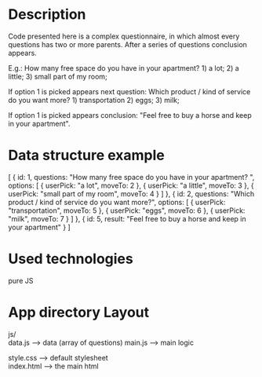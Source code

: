 # Description
Code presented here is a complex questionnaire, in which almost every questions has two or more parents. After a series of questions conclusion appears.

E.g.: How many free space do you have in your apartment? 1) a lot; 2) a little; 3) small part of my room;

If option 1 is picked appears next question: Which product / kind of service do you want more? 1) transportation 2) eggs; 3) milk;

If option 1 is picked appears conclusion: "Feel free to buy a horse and keep in your apartment".
# Data structure example
[
  { 
    id: 1,
    questions: "How many free space do you have in your apartment? ",
    options: [
      {
        userPick: "a lot",
        moveTo: 2
      },
      {
        userPick: "a little",
        moveTo: 3
      },
      {
        userPick: "small part of my room",
        moveTo: 4
      }
    ] 
  },
  { 
    id: 2,
    questions: "Which product / kind of service do you want more?",
    options: [
      {
        userPick: "transportation",
        moveTo: 5
      },
      {
        userPick: "eggs",
        moveTo: 6
      },
      {
        userPick: "milk",
        moveTo: 7
      }
    ] 
  },
  { 
    id: 5,
    result: "Feel free to buy a horse and keep in your apartment"
  }
]

# Used technologies

pure JS

# App directory Layout

js/            
  data.js            --> data (array of questions)
  main.js            --> main logic

style.css             --> default stylesheet  
index.html            --> the main html 
